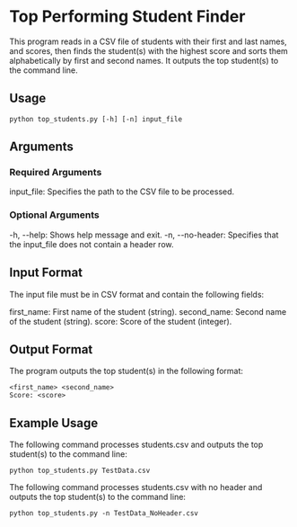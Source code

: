 # Top Performing Student Finder
This program reads in a CSV file of students with their first and last names, and scores, then finds the student(s) with the highest score and sorts them alphabetically by first and second names. It outputs the top student(s) to the command line.

## Usage
`python top_students.py [-h] [-n] input_file`

## Arguments
### Required Arguments
input_file: Specifies the path to the CSV file to be processed.
### Optional Arguments
-h, --help: Shows help message and exit.
-n, --no-header: Specifies that the input_file does not contain a header row.
## Input Format
The input file must be in CSV format and contain the following fields:

first_name: First name of the student (string).
second_name: Second name of the student (string).
score: Score of the student (integer).
## Output Format
The program outputs the top student(s) in the following format:
```
<first_name> <second_name>
Score: <score>
```

## Example Usage
The following command processes students.csv and outputs the top student(s) to the command line:

`python top_students.py TestData.csv`

The following command processes students.csv with no header and outputs the top student(s) to the command line:

`python top_students.py -n TestData_NoHeader.csv`
